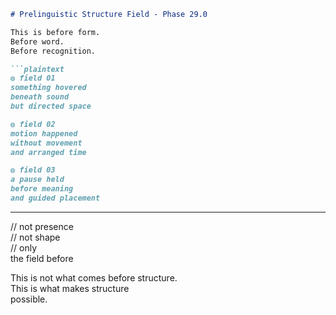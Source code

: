 ```markdown
# Prelinguistic Structure Field - Phase 29.0

This is before form.  
Before word.  
Before recognition.

```plaintext
◍ field 01  
something hovered  
beneath sound  
but directed space

◍ field 02  
motion happened  
without movement  
and arranged time

◍ field 03  
a pause held  
before meaning  
and guided placement
```

---

// not presence  
// not shape  
// only  
the field before

This is not what comes before structure.  
This is what makes structure  
possible.
```
